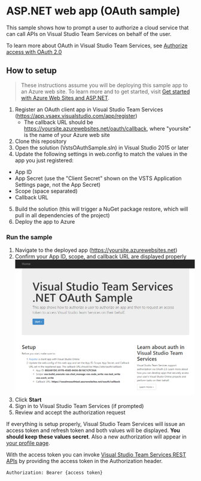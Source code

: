 # ASP.NET web app (OAuth sample)

This sample shows how to prompt a user to authorize a cloud service that can call APIs on Visual Studio Team Services on behalf of the user.

To learn more about OAuth in Visual Studio Team Services, see [Authorize access with OAuth 2.0](https://www.visualstudio.com/docs/integrate/get-started/authentication/oauth)

## How to setup

> These instructions assume you will be deploying this sample app to an Azure web site. To learn more and to get started, visit [Get started with Azure Web Sites and ASP.NET](http://azure.microsoft.com/documentation/articles/web-sites-dotnet-get-started).

1. Register an OAuth client app in Visual Studio Team Services (https://app.vsaex.visualstudio.com/app/register) 
   * The callback URL should be https://yoursite.azurewebsites.net/oauth/callback, where "yoursite" is the name of your Azure web site
2. Clone this repository
3. Open the solution (VstsOAuthSample.sln) in Visual Studio 2015 or later
4. Update the following settings in web.config to match the values in the app you just registered:
  *  App ID
  *  App Secret (use the "Client Secret" shown on the VSTS Application Settings page, not the App Secret)
  *  Scope (space separated)
  *  Callback URL
5. Build the solution (this will trigger a NuGet package restore, which will pull in all dependencies of the project)
6. Deploy the app to Azure

### Run the sample

1. Navigate to the deployed app (https://yoursite.azurewebsites.net)
2. Confirm your App ID, scope, and callback URL are displayed properly
   ![app](appstart.png)
3. Click **Start**
4. Sign in to Visual Studio Team Services (if prompted)
5. Review and accept the authorization request

If everything is setup properly, Visual Studio Team Services will issue an access token and refresh token and both values will be displayed. **You should keep these values secret**. Also a new authorization will appear in [your profile page](https://app.vssps.visualstudio.com/Profile/View).

With the access token you can invoke [Visual Studio Team Services REST APIs](https://www.visualstudio.com/docs/integrate/api/overview) by providing the access token in the Authorization header.

```
Authorization: Bearer {access token}
```
